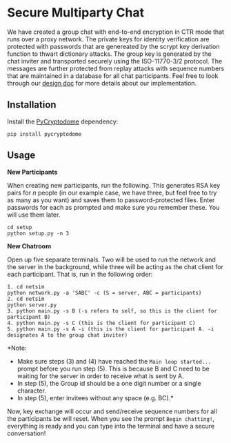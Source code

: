 # Secure Multiparty Chat

We have created a group chat with end-to-end encryption in CTR mode that runs over a proxy network. The private keys for identity verification are protected with passwords that are genereated by the scrypt key derivation function to thwart dictionary attacks. The group key is generated by the chat inviter and transported securely using the ISO-11770-3/2 protocol. The messages are further protected from replay attacks with sequence numbers that are maintained in a database for all chat participants. Feel free to look through our [design doc](https://github.com/eutopi/Secure-Multiparty-Chat/blob/master/Design_Document.pdf) for more details about our implementation.

## Installation
Install the [PyCryptodome](https://pycryptodome.readthedocs.io/en/latest/src/introduction.html) dependency:
```
pip install pycryptodome
```

## Usage

**New Participants**

When creating new participants, run the following. This generates RSA key pairs for *n* people (in our example case, we have three, but feel free to try as many as you want) and saves them to password-protected files. Enter passwords for each as prompted and make sure you remember these. You will use them later. 
```
cd setup
python setup.py -n 3
```

**New Chatroom**

Open up five separate terminals. Two will be used to run the network and the server in the background, while three will be acting as the chat client for each participant. That is, run in the following order:
```
1. cd netsim
python network.py -a 'SABC' -c (S = server, ABC = participants)
2. cd netsim
python server.py
3. python main.py -s B (-s refers to self, so this is the client for participant B)
4. python main.py -s C (this is the client for participant C)
5. python main.py -s A -i (this is the client for participant A. -i designates A to the group chat inviter)
```
*Note: 
* Make sure steps (3) and (4) have reached the ```Main loop started...``` prompt before you run step (5). This is because B and C need to be waiting for the server in order to receive what is sent by A.
* In step (5), the Group id should be a one digit number or a single character. 
* In step (5), enter invitees without any space (e.g. BC).*

Now, key exchange will occur and send/receive sequence numbers for all the participants be will reset. When you see the prompt ```Begin chatting!```, everything is ready and you can type into the terminal and have a secure conversation!
